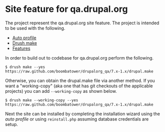 # Site feature for qa.drupal.org

The project represent the qa.drupal.org site feature. The project is intended to be used with the following.

  - [Auto profile](http://drupal.org/project/auto_profile)
  - [Drush make](http://drupal.org/project/drush)
  - [Features](http://drupal.org/project/features)

In order to build out to codebase for qa.drupal.org perform the following.

    $ drush make --yes https://raw.github.com/boombatower/drupalorg_qa/7.x-1.x/drupal.make

Otherwise, you can obtain the drupal.make file via another method. If you want a "working-copy" (aka one that has git checkouts of the applicable projects) you can add `--working-copy` as shown below.

    $ drush make --working-copy --yes https://raw.github.com/boombatower/drupalorg_qa/7.x-1.x/drupal.make

Next the site can be installed by completing the installation wizard using the *auto profile* or using `reinstall.php` assuming database credentials are setup.

